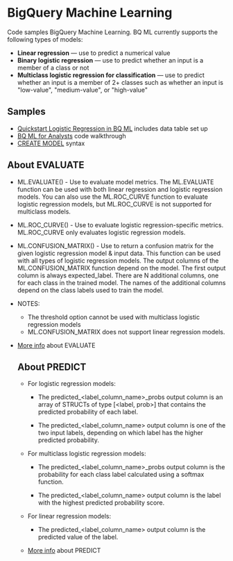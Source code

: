 # BigQuery Machine Learning

Code samples BigQuery Machine Learning.  BQ ML currently supports the following types of models:  

 - **Linear regression** — use to predict a numerical value  
 - **Binary logistic regression** — use to predict whether an input is a member of a class or not  
 - **Multiclass logistic regression for classification** — use to predict whether an input is a member of 2+ classes 
        such as whether an input is "low-value", "medium-value", or "high-value"

 ## Samples
  - [Quickstart Logistic Regression in BQ ML](https://cloud.google.com/bigquery-ml/docs/create-machine-learning-model) includes data table set up
  - [BQ ML for Analysts](FROM 'https://cloud.google.com/bigquery/docs/bigqueryml-analyst-start') code walkthrough
  - [CREATE MODEL](https://cloud.google.com/bigquery/docs/reference/standard-sql/bigqueryml-syntax-create#models_in_bqml_name') syntax

  ## About EVALUATE

- ML.EVALUATE() - Use to evaluate model metrics. The ML.EVALUATE function can be used with both linear regression and logistic regression models. You can also use the ML.ROC_CURVE function to evaluate logistic regression models, but ML.ROC_CURVE is not supported for multiclass models.  

- ML.ROC_CURVE() -  Use to evaluate logistic regression-specific metrics. ML.ROC_CURVE only evaluates logistic regression models.

- ML.CONFUSION_MATRIX() - Use to return a confusion matrix for the given logistic regression model & input data. This function can be used with all types of logistic regression models.  The output columns of the ML.CONFUSION_MATRIX function depend on the model. The first output column is always expected_label. There are N additional columns, one for each class in the trained model. The names of the additional columns depend on the class labels used to train the model.  

- NOTES:
    - The threshold option cannot be used with multiclass logistic regression models 
    -  ML.CONFUSION_MATRIX does not support linear regression models.
- [More info](https://cloud.google.com/bigquery/docs/reference/standard-sql/bigqueryml-syntax-evaluate) about EVALUATE

  ## About PREDICT

   - For logistic regression models: 
        - The predicted_<label_column_name>_probs output column is an array of STRUCTs of type [<label, prob>] that contains the predicted probability of each label.  

        - The predicted_<label_column_name> output column is one of the two input labels, depending on which label has the higher predicted probability.  

    - For multiclass logistic regression models:
        - The predicted_<label_column_name>_probs output column is the probability for each class label calculated using a softmax function.  
        
        - The predicted_<label_column_name> output column is the label with the highest predicted probability score.  

    - For linear regression models:
        - The predicted_<label_column_name> output column is the predicted value of the label.

    - [More info](https://cloud.google.com/bigquery/docs/reference/standard-sql/bigqueryml-syntax-predict) about PREDICT

